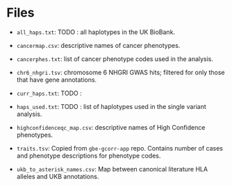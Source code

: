 # Files

* `all_haps.txt`: TODO : all haplotypes in the UK BioBank.

* `cancermap.csv`: descriptive names of cancer phenotypes.

* `cancerphes.txt`: list of cancer phenotype codes used in the analysis.

* `chr6_nhgri.tsv`: chromosome 6 NHGRI GWAS hits; filtered for only those that have
gene annotations.

* `curr_haps.txt`: TODO : 

* `haps_used.txt`: TODO : list of haplotypes used in the single variant analysis.

* `highconfidenceqc_map.csv`: descriptive names of High Confidence phenotypes.

* `traits.tsv`: Copied from `gbe-gcorr-app` repo. Contains number of cases
and phenotype descriptions for phenotype codes.

* `ukb_to_asterisk_names.csv`: Map between canonical literature HLA alleles
and UKB annotations.
